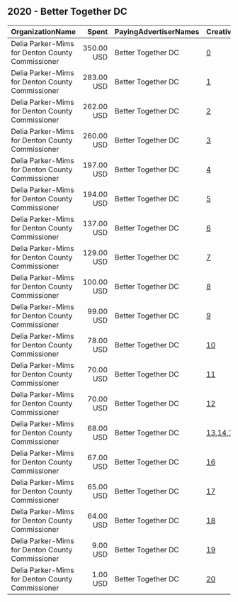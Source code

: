 ## 2020 - Better Together DC 
|OrganizationName|Spent|PayingAdvertiserNames|CreativeUrls|Impressions|Genders|AgeBrackets|CountryCodes|BillingAddresses|CandidateBallotInformation|
|:---|---:|:---|:---|---:|:---|:---|:---|:---|:---|
|Delia Parker-Mims for Denton County Commissioner|350.00 USD|Better Together DC|[0](https://www.snap.com/political-ads/asset/9ff1214b4f896e7dcbd8ac79b2f4ade47e78b5a27b5ce4faf427f82d097aae39?mediaType=mp4)|80,717||18+|united states|US|Delia Parker Mims|
|Delia Parker-Mims for Denton County Commissioner|283.00 USD|Better Together DC|[1](https://www.snap.com/political-ads/asset/ba758afb4dc0b2f4172bdff3adbf93319c8c9a4df954135ede9de5eba9bdc9d3?mediaType=mp4)|52,657||18+|united states|US|Delia Parker Mims|
|Delia Parker-Mims for Denton County Commissioner|262.00 USD|Better Together DC|[2](https://www.snap.com/political-ads/asset/1886166b18b1963061ae4bb36fc396e6b113abf5ef263a7e7b3dcbab81e4b110?mediaType=mp4)|47,686||18+|united states|US|Delia Parker Mims|
|Delia Parker-Mims for Denton County Commissioner|260.00 USD|Better Together DC|[3](https://www.snap.com/political-ads/asset/04a14bbfc3ee570bb46fd1555156cb3ac2001f8d8d8003f02d1423fc8172fd4c?mediaType=mp4)|43,522||18+|united states|US|Delia Parker Mims|
|Delia Parker-Mims for Denton County Commissioner|197.00 USD|Better Together DC|[4](https://www.snap.com/political-ads/asset/e79b73e1197f54f9a26222d0b03d21063ce4c4021244ae2def73415a6b1b263e?mediaType=png)|36,705||18+|united states|US||
|Delia Parker-Mims for Denton County Commissioner|194.00 USD|Better Together DC|[5](https://www.snap.com/political-ads/asset/ed1804db43d7d0fc465330c76d269107dc265804f83dd0d14654ec0a91c65db0?mediaType=mp4)|37,798||18+|united states|US|Delia Parker Mims|
|Delia Parker-Mims for Denton County Commissioner|137.00 USD|Better Together DC|[6](https://www.snap.com/political-ads/asset/88701ff4c744e4546cf284d2fe22a964af655cb7268fbfe523e216ab3df57613?mediaType=mp4)|27,974||18+|united states|US|Delia Parker Mims|
|Delia Parker-Mims for Denton County Commissioner|129.00 USD|Better Together DC|[7](https://www.snap.com/political-ads/asset/b52228f2cd2d0c2897ec8632c791600bf159587d943109c3db698de99284025a?mediaType=mp4)|26,451||18+|united states|US|Delia Parker Mims|
|Delia Parker-Mims for Denton County Commissioner|100.00 USD|Better Together DC|[8](https://www.snap.com/political-ads/asset/70cd5862aaecddce7b840c04215201485300713930887c0876607d6ae226f375?mediaType=mp4)|38,317||17-35|united states|US|Delia Parker Mims|
|Delia Parker-Mims for Denton County Commissioner|99.00 USD|Better Together DC|[9](https://www.snap.com/political-ads/asset/91da849ee6980b58fd53322d9ad5ce480754083dcacb47989770836c11898edf?mediaType=mp4)|29,049||18+|united states|US|Delia Parker Mims|
|Delia Parker-Mims for Denton County Commissioner|78.00 USD|Better Together DC|[10](https://www.snap.com/political-ads/asset/79971f46d2523425e828453a1cb7cf63f6b974183a193a19fda0fce35a8e10ee?mediaType=mp4)|28,199||18+|united states|US|Delia Parker Mims|
|Delia Parker-Mims for Denton County Commissioner|70.00 USD|Better Together DC|[11](https://www.snap.com/political-ads/asset/dc625dd4b29eb1f97e64e9321372f72d21b0ad36b819790b802905246eb1851e?mediaType=mp4)|23,628||20-40|united states|US|Delia Parker Mims|
|Delia Parker-Mims for Denton County Commissioner|70.00 USD|Better Together DC|[12](https://www.snap.com/political-ads/asset/b52228f2cd2d0c2897ec8632c791600bf159587d943109c3db698de99284025a?mediaType=mp4)|27,702||17-35|united states|US|Delia Parker Mims|
|Delia Parker-Mims for Denton County Commissioner|68.00 USD|Better Together DC|[13](https://www.snap.com/political-ads/asset/fca9d7b0793e39ab05bd071d92cb1ba919bbd7658f3220b78dc03ead1fd00b27?mediaType=png),[14](https://www.snap.com/political-ads/asset/8be0081f46566f64dde5a5d1757cc1e7a86be4af1cc944178b8ca6bcbc94e9fb?mediaType=mp4),[15](https://www.snap.com/political-ads/asset/2390ac8bf82edafd4763acce49cb58a7996b920ac727bbf79ced4d788c19b666?mediaType=mp4)|18,046||17-40|united states|US|Delia Parker Mims|
|Delia Parker-Mims for Denton County Commissioner|67.00 USD|Better Together DC|[16](https://www.snap.com/political-ads/asset/09d10340df17a5c34a27eb514faf0191ab8f58ce20044292e34aec9838bd9497?mediaType=mp4)|28,185||17-35|united states|US|Delia Parker Mims|
|Delia Parker-Mims for Denton County Commissioner|65.00 USD|Better Together DC|[17](https://www.snap.com/political-ads/asset/b116eda21f236fbe6a95cfab0c6b0b03b18a54471f7823697b04369d0fdf2674?mediaType=mp4)|20,476||20-40|united states|US|Delia Parker Mims|
|Delia Parker-Mims for Denton County Commissioner|64.00 USD|Better Together DC|[18](https://www.snap.com/political-ads/asset/8b1e069dc7122a4bf82d0da6c71fec18dc0b870eec71d50dbbd426fb6c22b317?mediaType=mp4)|27,074||17-34|united states|US||
|Delia Parker-Mims for Denton County Commissioner|9.00 USD|Better Together DC|[19](https://www.snap.com/political-ads/asset/9ff1214b4f896e7dcbd8ac79b2f4ade47e78b5a27b5ce4faf427f82d097aae39?mediaType=mp4)|1,589||18+|united states|US|Delia Parker Mims|
|Delia Parker-Mims for Denton County Commissioner|1.00 USD|Better Together DC|[20](https://www.snap.com/political-ads/asset/e7875d997d2b131cc9359721c6863e599acfdd00959be2306f6081cd2129e9bc?mediaType=png)|412||18+|united states|US||
